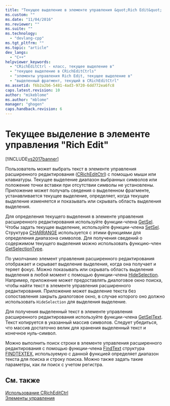```yaml
---
title: "Текущее выделение в элементе управления &quot;Rich Edit&quot; | Microsoft Docs"
ms.custom: ""
ms.date: "11/04/2016"
ms.reviewer: ""
ms.suite: ""
ms.technology: 
  - "devlang-cpp"
ms.tgt_pltfrm: ""
ms.topic: "article"
dev_langs: 
  - "C++"
helpviewer_keywords: 
  - "CRichEditCtrl - класс, текущее выделение в"
  - "текущее выделение в CRichEditCtrls"
  - "элементы управления Rich Edit, текущее выделение в"
  - "выделенный фрагмент, текущий в CRichEditCtrl"
ms.assetid: f6b2a2b6-5481-4ad3-9720-6dd772ea6fc8
caps.latest.revision: 10
author: "mikeblome"
ms.author: "mblome"
manager: "ghogen"
caps.handback.revision: 6
---
```

# Текущее выделение в элементе управления &quot;Rich Edit&quot;
[!INCLUDE[vs2017banner](../assembler/inline/includes/vs2017banner.md)]

Пользователь может выбрать текст в элементе управления расширенного редактирования \([CRichEditCtrl](../Topic/CRichEditCtrl%20Class.md)\) с помощью мыши или клавиатуры.  Текущее выделение диапазон выбранных символов или положение точки вставки при отсутствии символы не установлены.  Приложение может получать сведения о выделенном фрагменте, устанавливается текущее выделение, определяет, когда текущее выделение изменяется и показывать или скрывать область выделения выделения.  
  
 Для определения текущего выделения в элементе управления расширенного редактирования используйте функции\-члена [GetSel](../Topic/CRichEditCtrl::GetSel.md).  Чтобы задать текущее выделение, используйте функции\-члена [SetSel](../Topic/CRichEditCtrl::SetSel.md).  Структура [CHARRANGE](http://msdn.microsoft.com/library/windows/desktop/bb787885) используется с этими функциями для определения диапазона символов.  Для получения сведений о содержимом текущего выделения можно использовать функцию\-член [GetSelectionType](../Topic/CRichEditCtrl::GetSelectionType.md).  
  
 По умолчанию элемент управления расширенного редактирования отображает и скрывает выделение выделения, когда она получает и теряет фокус.  Можно показывать или скрывать область выделения выделения в любой момент с помощью функции\-члена [HideSelection](../Topic/CRichEditCtrl::HideSelection.md).  Например, приложение может предоставлять диалоговое окно поиска, чтобы найти текст в элементе управления расширенного редактирования.  Приложение может выделение текста без сопоставления закрыть диалоговое окно, в случае которого оно должно использовать `HideSelection` для выделения выделение.  
  
 Для получения выделенный текст в элементе управления расширенного редактирования используйте функции\-члена [GetSelText](../Topic/CRichEditCtrl::GetSelText.md).  Текст копируется в указанный массив символов.  Следует убедиться, что массив достаточно велик для хранения выделенный текст и конечное нуль\-символ.  
  
 Можно выполнить поиск строки в элементе управления расширенного редактирования с помощью функции\-члена [FindText](../Topic/CRichEditCtrl::FindText.md) структура [FINDTEXTEX](http://msdn.microsoft.com/library/windows/desktop/bb787909), используемую с данной функцией определяет диапазон текста для поиска и строку поиска.  Можно также задать такие параметры, как ли поиск с учетом регистра.  
  
## См. также  
 [Использование CRichEditCtrl](../mfc/using-cricheditctrl.md)   
 [Элементы управления](../mfc/controls-mfc.md)